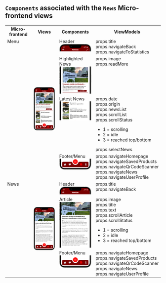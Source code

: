 ## `Components` associated with the `News` Micro-frontend views

<table>
  <tr>
    <th>Micro-frontend</th>
    <th>Views</th>
    <th>Components</th>
    <th>ViewModels</th>
  </tr>
  <tr>
    <td rowspan="4" style="vertical-align: top;">Menu</td>
    <td rowspan="4">
      <img src="https://github.com/DuarteVDG/aw-project/blob/main/views/View4.png?raw=true" style="width: 150px; height: auto;" />
    </td>
    <td style="vertical-align: top;">Header<br>
    <img src="https://github.com/DuarteVDG/aw-project/blob/main/components/images/News1.png?raw=true" style="width: 150px; height: auto;" />
    </td>
    <td style="vertical-align: top;">props.title<br>props.navigateBack<br>props.navigateToStatistics</td>
  </tr>
  <tr>
    <td style="vertical-align: top;">Highlighted News<br>
    <img src="https://github.com/DuarteVDG/aw-project/blob/main/components/images/News2.png?raw=true" style="width: 150px; height: auto;" />
    </td>
    <td style="vertical-align: top;">props.image<br>props.readMore</td>
  </tr>
  <tr>
    <td style="vertical-align: top;">Latest News<br>
    <img src="https://github.com/DuarteVDG/aw-project/blob/main/components/images/News3.png?raw=true" style="width: 150px; height: auto;" />
    </td>
    <td style="vertical-align: top;">props.date<br>props.origin<br>props.newsList<br>props.scrollList<br>props.scrollStatus
      <ul>
    <li>1 = scrolling</li>
    <li>2 = idle</li>
    <li>3 = reached top/bottom</li>
  </ul>
      props.selectNews</td>
  </tr>
  <tr>
    <td style="vertical-align: top;">Footer/Menu<br>
    <img src="https://github.com/DuarteVDG/aw-project/blob/main/components/images/News4.png?raw=true" style="width: 150px; height: auto;" />
    </td>
    <td style="vertical-align: top;">props.navigateHomepage<br>props.navigateSavedProducts<br>props.navigateQrCodeScanner<br>props.navigateNews<br>props.navigateUserProfile</td>
  </tr>
  
  <tr>
    <td rowspan="3" style="vertical-align: top;">News</td>
    <td rowspan="3">
      <img src="https://github.com/DuarteVDG/aw-project/blob/main/views/View6.png?raw=true" style="width: 150px; height: auto;" />
    </td>
    <td style="vertical-align: top;">Header<br>
    <img src="https://github.com/DuarteVDG/aw-project/blob/main/components/images/News5.png?raw=true" style="width: 150px; height: auto;" />
    </td>
    <td style="vertical-align: top;">props.title<br>props.navigateBack</td>
  </tr>
  <tr>
    <td style="vertical-align: top;">Article<br>
    <img src="https://github.com/DuarteVDG/aw-project/blob/main/components/images/News6.png?raw=true" style="width: 150px; height: auto;" />
    </td>
    <td style="vertical-align: top;">props.image<br>props.title<br>props.text<br>props.scrollArticle<br>props.scrollStatus
      <ul>
    <li>1 = scrolling</li>
    <li>2 = idle</li>
    <li>3 = reached top/bottom</li>
  </ul></td>
  </tr>
  <tr>
    <td style="vertical-align: top;">Footer/Menu<br>
   <img src="https://github.com/DuarteVDG/aw-project/blob/main/components/images/News7.png?raw=true" style="width: 150px; height: auto;" />
    </td>
    <td style="vertical-align: top;">props.navigateHomepage<br>props.navigateSavedProducts<br>props.navigateQrCodeScanner<br>props.navigateNews<br>props.navigateUserProfile</td>
  </tr>
  </tr>
</table>

